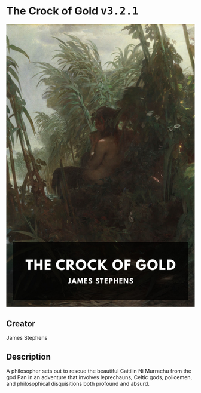 
# The Crock of Gold <kbd>v3.2.1</kbd>

<center>
  <img src="./cover-1024.jpg"/>
</center>

## Creator
James Stephens

## Description
A philosopher sets out to rescue the beautiful Caitilin Ni Murrachu from the god Pan in an adventure that involves leprechauns, Celtic gods, policemen, and philosophical disquisitions both profound and absurd.
